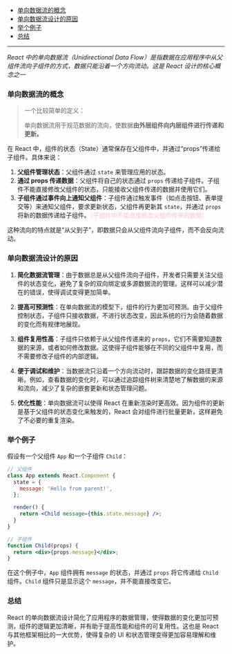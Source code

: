 - [单向数据流的概念](#单向数据流的概念)
- [单向数据流设计的原因](#单向数据流设计的原因)
- [举个例子](#举个例子)
- [总结](#总结)
---
*React 中的单向数据流（Unidirectional Data Flow）是指数据在应用程序中从父组件流向子组件的方式，数据只能沿着一个方向流动。这是 React 设计的核心概念之一*

### 单向数据流的概念
> 一个比较简单的定义：
> 
> 单向数据流用于规范数据的流向，使数据**由外层组件向内层组件进行传递和更新。**

在 React 中，组件的状态（State）通常保存在父组件中，并通过“props”传递给子组件。具体来说：

1. **父组件管理状态**：父组件通过 `state` 来管理应用的状态。
2. **通过 props 传递数据**：父组件将自己的状态通过 `props` 传递给子组件。子组件不能直接修改父组件的状态，只能接收父组件传递的数据并使用它们。
3. **子组件通过事件向上通知父组件**：子组件通过触发事件（如点击按钮、表单提交等）来通知父组件，要求更新状态，父组件再更新其 `state`，并通过 `props` 将新的数据传递给子组件。<span style='color:pink'>（子组件中不能直接修改父组件传来的数据）

这种流向的特点就是“从父到子”，即数据只会从父组件流向子组件，而不会反向流动。

### 单向数据流设计的原因

1. **简化数据流管理**：由于数据总是从父组件流向子组件，开发者只需要关注父组件的状态变化，避免了复杂的双向绑定或多源数据流的管理。这样可以减少潜在的错误，使得调试变得更加简单。
   
2. **提高可预测性**：在单向数据流的模型下，组件的行为更加可预测。由于父组件控制状态，子组件只接收数据，不进行状态改变，因此系统的行为会随着数据的变化而有规律地展现。

3. **组件复用性高**：子组件只依赖于从父组件传递来的 `props`，它们不需要知道数据的来源，或者如何修改数据。这使得子组件能够在不同的父组件中复用，而不需要修改子组件的内部逻辑。

4. **便于调试和维护**：当数据流只沿着一个方向流动时，跟踪数据的变化路径更清晰。例如，查看数据的变化时，可以通过追踪组件树来清楚地了解数据的来源和流向，减少了复杂的嵌套更新和状态管理问题。

5. **优化性能**：单向数据流可以使得 React 在重新渲染时更高效。因为组件的更新是基于父组件的状态变化来触发的，React 会对组件进行批量更新，这样避免了不必要的重复渲染。

### 举个例子
假设有一个父组件 `App` 和一个子组件 `Child`：

```jsx
// 父组件
class App extends React.Component {
  state = {
    message: 'Hello from parent!',
  };

  render() {
    return <Child message={this.state.message} />;
  }
}

// 子组件
function Child(props) {
  return <div>{props.message}</div>;
}
```

在这个例子中，`App` 组件拥有 `message` 的状态，并通过 `props` 将它传递给 `Child` 组件。`Child` 组件只是显示这个 `message`，并不能直接改变它。

### 总结
React 的单向数据流设计简化了应用程序的数据管理，使得数据的变化更加可预测，组件的逻辑更加清晰，并有助于提高性能和组件的可复用性。这也是 React 与其他框架相比的一大优势，使得复杂的 UI 和状态管理变得更加容易理解和维护。